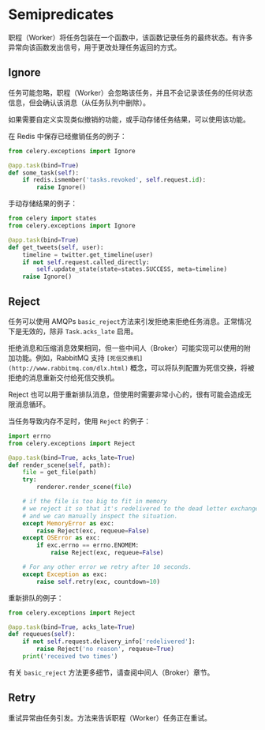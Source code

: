 # Semipredicates

职程（Worker）将任务包装在一个函数中，该函数记录任务的最终状态。有许多异常向该函数发出信号，用于更改处理任务返回的方式。

## Ignore

任务可能忽略，职程（Worker）会忽略该任务，并且不会记录该任务的任何状态信息，但会确认该消息（从任务队列中删除）。

如果需要自定义实现类似撤销的功能，或手动存储任务结果，可以使用该功能。

在 Redis 中保存已经撤销任务的例子：

```python
from celery.exceptions import Ignore

@app.task(bind=True)
def some_task(self):
    if redis.ismember('tasks.revoked', self.request.id):
        raise Ignore()
```

手动存储结果的例子：

```python
from celery import states
from celery.exceptions import Ignore

@app.task(bind=True)
def get_tweets(self, user):
    timeline = twitter.get_timeline(user)
    if not self.request.called_directly:
        self.update_state(state=states.SUCCESS, meta=timeline)
    raise Ignore()
```

## Reject

任务可以使用 AMQPs `basic_reject`方法来引发拒绝来拒绝任务消息。正常情况下是无效的，除非 `Task.acks_late` 启用。

拒绝消息和压缩消息效果相同，但一些中间人（Broker）可能实现可以使用的附加功能。例如，RabbitMQ 支持 `[死信交换机](http://www.rabbitmq.com/dlx.html)` 概念，可以将队列配置为死信交换，将被拒绝的消息重新交付给死信交换机。

Reject 也可以用于重新排队消息，但使用时需要非常小心的，很有可能会造成无限消息循环。

当任务导致内存不足时，使用 `Reject` 的例子：

```python
import errno
from celery.exceptions import Reject

@app.task(bind=True, acks_late=True)
def render_scene(self, path):
    file = get_file(path)
    try:
        renderer.render_scene(file)

    # if the file is too big to fit in memory
    # we reject it so that it's redelivered to the dead letter exchange
    # and we can manually inspect the situation.
    except MemoryError as exc:
        raise Reject(exc, requeue=False)
    except OSError as exc:
        if exc.errno == errno.ENOMEM:
            raise Reject(exc, requeue=False)

    # For any other error we retry after 10 seconds.
    except Exception as exc:
        raise self.retry(exc, countdown=10)
```

重新排队的例子：

```python
from celery.exceptions import Reject

@app.task(bind=True, acks_late=True)
def requeues(self):
    if not self.request.delivery_info['redelivered']:
        raise Reject('no reason', requeue=True)
    print('received two times')
```

有关 `basic_reject` 方法更多细节，请查阅中间人（Broker）章节。

## Retry

重试异常由任务引发。方法来告诉职程（Worker）任务正在重试。

